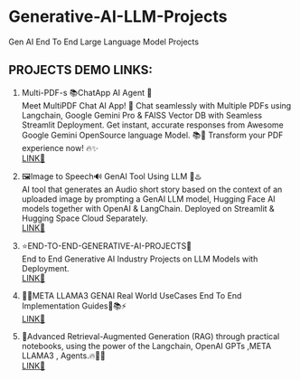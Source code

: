 # Generative-AI-LLM-Projects
Gen AI End To End Large Language Model Projects

## PROJECTS DEMO LINKS:

1. Multi-PDF-s 📚ChatApp AI Agent 🤖                                                     
    Meet MultiPDF Chat AI App! 🚀 Chat seamlessly with Multiple PDFs using Langchain, Google Gemini Pro & FAISS Vector DB with Seamless Streamlit Deployment. Get instant, accurate responses from Awesome Google Gemini OpenSource language Model. 📚💬 Transform your PDF experience now! 🔥✨                                                                             
    [LINK🔗](https://github.com/GURPREETKAURJETHRA/Multi-PDFs_ChatApp_AI-Agent)

2. 🖼️Image to Speech🔊 GenAI Tool Using LLM 🌟♨️                                                      
    AI tool that generates an Audio short story based on the context of an uploaded image by prompting a GenAI LLM model, Hugging Face AI models together with OpenAI & LangChain. Deployed on Streamlit & Hugging Space Cloud Separately.                          
    [LINK🔗](https://github.com/GURPREETKAURJETHRA/Image-to-Speech-GenAI-Tool-Using-LLM)

3. ⭐END-TO-END-GENERATIVE-AI-PROJECTS🌟                                        
    End to End Generative AI Industry Projects on LLM Models with Deployment.                                                       
    [LINK🔗](https://github.com/GURPREETKAURJETHRA/END-TO-END-GENERATIVE-AI-PROJECTS)

4. 💎🌟META LLAMA3 GENAI Real World UseCases End To End Implementation Guides📝📚⚡                                                       
     [LINK🔗](https://github.com/GURPREETKAURJETHRA/Meta-LLAMA3-GenAI-UseCases-End-To-End-Implementation-Guides)

5. 🌟Advanced Retrieval-Augmented Generation (RAG) through practical notebooks, using the power of the Langchain, OpenAI GPTs ,META LLAMA3 , Agents.🔥💫🎯            
      [LINK🔗](https://github.com/GURPREETKAURJETHRA/Advanced_RAG)
